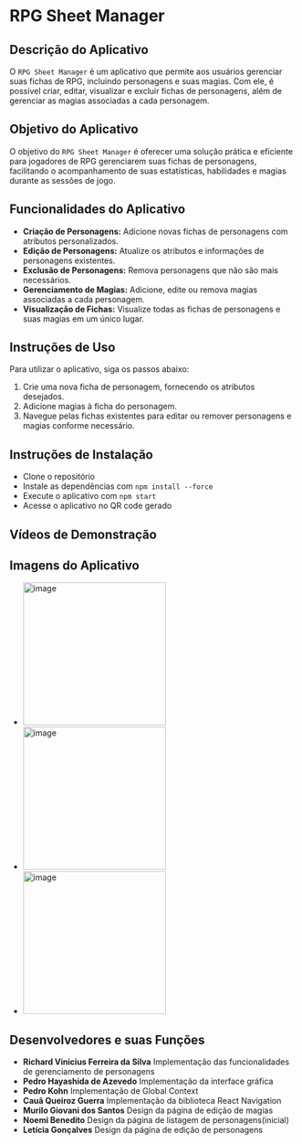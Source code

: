 # RPG Sheet Manager

## Descrição do Aplicativo
O `RPG Sheet Manager` é um aplicativo que permite aos usuários gerenciar suas fichas de RPG, incluindo personagens e suas magias. Com ele, é possível criar, editar, visualizar e excluir fichas de personagens, além de gerenciar as magias associadas a cada personagem.

## Objetivo do Aplicativo
O objetivo do `RPG Sheet Manager` é oferecer uma solução prática e eficiente para jogadores de RPG gerenciarem suas fichas de personagens, facilitando o acompanhamento de suas estatísticas, habilidades e magias durante as sessões de jogo.

## Funcionalidades do Aplicativo
- **Criação de Personagens:** Adicione novas fichas de personagens com atributos personalizados.
- **Edição de Personagens:** Atualize os atributos e informações de personagens existentes.
- **Exclusão de Personagens:** Remova personagens que não são mais necessários.
- **Gerenciamento de Magias:** Adicione, edite ou remova magias associadas a cada personagem.
- **Visualização de Fichas:** Visualize todas as fichas de personagens e suas magias em um único lugar.

## Instruções de Uso
Para utilizar o aplicativo, siga os passos abaixo:
1. Crie uma nova ficha de personagem, fornecendo os atributos desejados.
2. Adicione magias à ficha do personagem.
3. Navegue pelas fichas existentes para editar ou remover personagens e magias conforme necessário.

## Instruções de Instalação
- Clone o repositório
- Instale as dependências com `npm install --force`
- Execute o aplicativo com `npm start`
- Acesse o aplicativo no QR code gerado

## Vídeos de Demonstração


## Imagens do Aplicativo
- <img src="https://github.com/user-attachments/assets/ae7e5f0b-8adf-497a-97e4-dc8b759bd5f4" alt="image" width="250"/>
- <img src="https://github.com/user-attachments/assets/317abed3-6937-4928-b63b-442a57f16093" alt="image" width="250"/>
- <img src="https://github.com/user-attachments/assets/8f98dde3-47e8-4daf-92ba-a00efe46488b" alt="image" width="250"/>




## Desenvolvedores e suas Funções
- **Richard Vinicius Ferreira da Silva** Implementação das funcionalidades de gerenciamento de personagens
- **Pedro Hayashida de Azevedo** Implementação da interface gráfica
- **Pedro Kohn** Implementação de Global Context
- **Cauã Queiroz Guerra** Implementação da biblioteca React Navigation
- **Murilo Giovani dos Santos** Design da página de edição de magias
- **Noemi Benedito** Design da página de listagem de personagens(inicial)
- **Letícia Gonçalves** Design da página de edição de personagens
